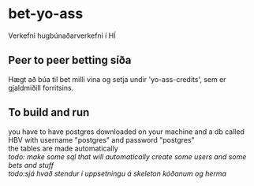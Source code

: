 # bet-yo-ass
Verkefni hugbúnaðarverkefni í HÍ

## Peer to peer betting síða
Hægt að búa til bet milli vina og setja undir 'yo-ass-credits', sem er gjaldmiðill forritsins.

## To build and run
you have to have postgres downloaded on your machine and a db called HBV with username "postgres" and password "postgres" <br />
the tables are made automatically <br />
*todo: make some sql that will automatically create some users and some bets and stuff* <br />
*todo:sjá hvað stendur í uppsetningu á skeleton kóðanum og herma* <br />
